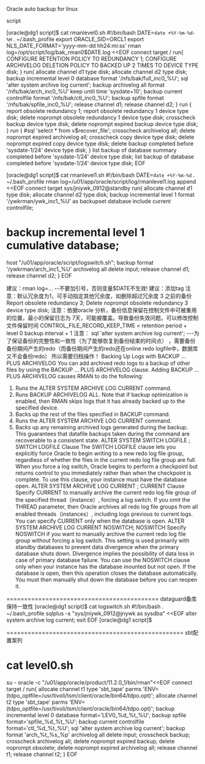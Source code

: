 Oracle auto backup for linux

script

[oracle@dg1 script]$ cat rmanlevel0.sh
#!/bin/bash
DATE=`date +%Y-%m-%d-%H`
. ~/.bash_profile
export ORACLE_SID=ORCL1
export NLS_DATE_FORMAT='yyyy-mm-dd hh24:mi:ss'
rman log=/opt/script/log/bak_rman0$DATE.log <<EOF
connect target /
run{
CONFIGURE RETENTION POLICY TO REDUNDANCY 1;
CONFIGURE ARCHIVELOG DELETION POLICY TO BACKED UP 2 TIMES TO DEVICE TYPE disk;
}
run{
allocate channel d1 type disk;
allocate channel d2 type disk;
backup incremental level 0 database format '/nfs/bak/full_inc0_%U';
sql 'alter system archive log current';
backup archivelog all format '/nfs/bak/arch_inc0_%U' keep until time 'sysdate+10';
backup current controlfile format '/nfs/bak/ctl_inc0_%U';
backup spfile format '/nfs/bak/spfile_inc0_%U';
release channel d1;
release channel d2;
}
run
{
report obsolete redundancy 1;
report obsolete redundancy 1 device type disk;
delete noprompt obsolete redundancy 1 device type disk;
crosscheck backup device type disk;
delete noprompt expired backup device type disk;
}
run
{
#sql 'select * from v$recover_file';
crosscheck archivelog all;
delete noprompt expired archivelog all;
crosscheck copy device type disk;
delete noprompt expired copy device type disk;
delete backup completed before 'sysdate-1/24' device type disk;
}
list backup of database summary completed before 'sysdate-1/24' device type disk;
list backup of database completed before 'sysdate-1/24' device type disk;
EOF
 
[oracle@dg1 script]$ cat rmanlevel1.sh
#!/bin/bash
DATE=`date +%Y-%m-%d`
. ~/.bash_profile
rman log=/u01/app/oracle/script/log/rmanlevel1.log append <<EOF
connect target sys/jniywk_0912@standby
run{
allocate channel d1 type disk;
allocate channel d2 type disk;
backup incremental level 1 format '/ywkrman/ywk_inc1_%U' as backupset  database include current controlfile;
# backup incremental level 1 cumulative database;
host "/u01/app/oracle/script/logswitch.sh";
backup format '/ywkrman/arch_inc1_%U' archivelog all delete input;
release channel d1;
release channel d2;
}
EOF
 
建议：rman log=...    --不要加引号，否则变量$DATE不生效!
建议：添加tag
注意：默认冗余度为1，可手动指定其他冗余度，如删除超过冗余度 3 之前的备份
Report obsolete redundancy 3;
Delete noprompt obsolete redundancy 3 device type disk;
注意：依据oracle 分析，备份信息保留在控制文件中可被重用的位置，最小的保留日志为 7天，可能被覆盖。导致备份失效问题。可以修改控制文件保留时间
CONTROL_FILE_RECORD_KEEP_TIME = retention period + level 0 backup interval + 1
注意：
sql 'alter system archive log current';  ---为了保证备份的完整性和一致性（为了能够恢复到备份结束的时间点） ，需要备份备份期间产生的redo（而备份期间产生的redo还在online redo logfile中，数据库又不会备份redo） 所以需要归档操作！
Backing Up Logs with BACKUP ... PLUS ARCHIVELOG
You can add archived redo logs to a backup of other files by using the BACKUP ...
PLUS ARCHIVELOG clause.  Adding BACKUP ... PLUS ARCHIVELOG causes RMAN to
do the following:
 1. Runs the ALTER SYSTEM ARCHIVE LOG CURRENT command.
 2. Runs BACKUP ARCHIVELOG ALL. Note that if backup optimization is enabled, then
     RMAN skips logs that it has already backed up to the specified device.
 3. Backs up the rest of the files specified in BACKUP command.
 4. Runs the ALTER SYSTEM ARCHIVE LOG CURRENT command.
 5. Backs up any remaining archived logs generated during the backup.
This guarantees that datafile backups taken during the command are recoverable to a consistent state.
ALTER SYSTEM SWITCH LOGFILE ;
SWITCH LOGFILE Clause
The SWITCH LOGFILE clause lets you explicitly force Oracle to begin writing to a new redo log file group, regardless of whether the files in the current redo log file group are full. When you force a log switch, Oracle begins to perform a checkpoint but returns control to you immediately rather than when the checkpoint is complete. To use this clause, your instance must have the database open.
ALTER SYSTEM ARCHIVE LOG CURRENT ;
CURRENT Clause
Specify CURRENT to manually archive the current redo log file group of the specified thread（instance）, forcing a log switch. If you omit the THREAD parameter, then Oracle archives all redo log file groups from all enabled threads（instances）, including logs previous to current logs. You can specify CURRENT only when the database is open.
ALTER SYSTEM ARCHIVE LOG CURRENT NOSWITCH;
NOSWITCH
Specify NOSWITCH if you want to manually archive the current redo log file group without forcing a log switch. This setting is used primarily with standby databases to prevent data divergence when the primary database shuts down. Divergence implies the possibility of data loss in case of primary database failure.
You can use the NOSWITCH clause only when your instance has the database mounted but not open. If the database is open, then this operation closes the database automatically. You must then manually shut down the database before you can reopen it.
 
===========================================
dataguard备库保持一致性
[oracle@dg1 script]$ cat logswitch.sh
#!/bin/bash
. ~/.bash_profile
sqlplus -s "sys/jniywk_0912@jnywk as sysdba" <<EOF
alter system archive log current;
exit
EOF
[oracle@dg1 script]$
 
==================================================
sbt配置案列
# cat level0.sh
su - oracle -c "/u01/app/oracle/product/11.2.0_1/bin/rman"<<EOF
connect target /
run{
allocate channel t1 type 'sbt_tape' parms 'ENV=(tdpo_optfile=/usr/tivoli/tsm/client/oracle/bin64/tdpo.opt)';
allocate channel t2 type 'sbt_tape' parms 'ENV=(tdpo_optfile=/usr/tivoli/tsm/client/oracle/bin64/tdpo.opt)';
backup incremental level 0 database format='LEV0_%d_%t_%U';
backup spfile format='spfile_%d_%t_%U';
backup current controlfile format='ctl_%d_%t_%U';
sql 'alter system archive log current';
backup format 'arch_%t_%s_%p' archivelog all delete input;
crosscheck backup;
crosscheck archivelog all;
delete noprompt expired backup;
delete noprompt obsolete;
delete noprompt expired archivelog all;
release channel t1;
release channel t2;
}
EOF
 